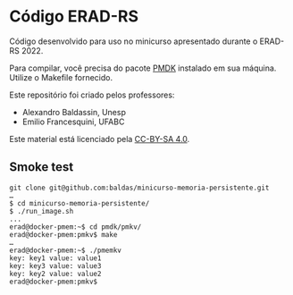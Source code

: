 # Código ERAD-RS

Código desenvolvido para uso no minicurso apresentado durante o ERAD-RS 2022.

Para compilar, você precisa do pacote [PMDK](https://github.com/pmem/pmdk) instalado em sua máquina. Utilize o Makefile fornecido.

Este repositório foi criado pelos professores:

- Alexandro Baldassin, Unesp
- Emilio Francesquini, UFABC

Este material está licenciado pela [CC-BY-SA 4.0](https://creativecommons.org/licenses/by-sa/4.0/deed.pt_BR).

## Smoke test

```
git clone git@github.com:baldas/minicurso-memoria-persistente.git
…
$ cd minicurso-memoria-persistente/
$ ./run_image.sh
...
erad@docker-pmem:~$ cd pmdk/pmkv/
erad@docker-pmem:pmkv$ make
…
erad@docker-pmem:~$ ./pmemkv
key: key1 value: value1
key: key3 value: value3
key: key2 value: value2
erad@docker-pmem:pmkv$
```
